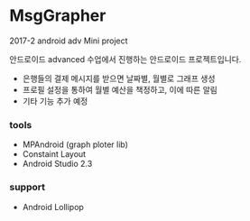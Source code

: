 # MsgGrapher
2017-2  android adv Mini project


안드로이드 advanced 수업에서 진행하는 안드로이드 프로젝트입니다.
* 은행들의 결제 메시지를 받으면 날짜별, 월별로 그래프 생성 
* 프로필 설정을 통하여 월별 예산을 책정하고, 이에 따른 알림
* 기타 기능 추가 예정

### tools 
* MPAndroid (graph ploter lib)
* Constaint Layout
* Android Studio 2.3

### support
* Android Lollipop

